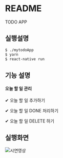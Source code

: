 # README



TODO APP



## 실행설명

```bash
$ ./mytodoApp
$ yarn
$ react-native run
```



## 기능 설명



#### 오늘 할 일 관리

✔ 오늘 할 일 추가하기

✔ 오늘 할 일 DONE 처리하기

✔ 오늘 할 일 DELETE 하기



## 실행화면

![시연영상](./시연영상.gif)

